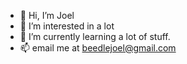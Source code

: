 - 👋 Hi, I’m Joel
- 👀 I’m interested in a lot
- 🌱 I’m currently learning a lot of stuff.
- 📫 email me at beedlejoel@gmail.com

<!---
joelbeedle/joelbeedle is a ✨ special ✨ repository because its `README.md` (this file) appears on your GitHub profile.
You can click the Preview link to take a look at your changes.
--->

